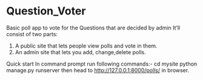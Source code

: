 # Question_Voter
Basic poll app to vote for the  Questions  that  are decided by admin
It’ll consist of two parts:
1. A public site that lets people view polls and vote in them.
2. An admin site that lets you add, change,delete polls.

Quick start
In command prompt run following commands:-
cd mysite
python manage.py runserver
then head to http://127.0.0.1:8000/polls/ in browser.

